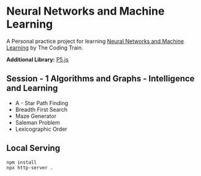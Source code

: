 # Neural Networks and Machine Learning

A Personal practice project for learning [Neural Networks and Machine Learning](https://www.youtube.com/user/shiffman/playlists?sort=dd&view=50&shelf_id=16) by The Coding Train.

**Additional Library:** [P5.js](https://p5js.org)


## Session - 1 Algorithms and Graphs - Intelligence and Learning

- A - Star Path Finding
- Breadth First Search
- Maze Generator
- Saleman Problem
- Lexicographic Order

## Local Serving
``` bash
npm install
npx http-server .
```

